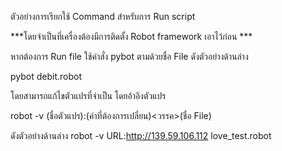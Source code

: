 ตัวอย่างการเรียกใช้ Command สำหรับการ Run script 

***โดยจำเป็นที่เครื่องต้องมีการติดตั้ง Robot framework เอาไว้ก่อน ***

หากต้องการ Run file ใช้คำสั่ง pybot ตามด้วยชื่อ File ดังตัวอย่างด้านล่าง

pybot debit.robot 

โดยสามารถแก้ไขตัวแปรที่จำเป็น โดยอ้าอิงตัวแปร 

robot -v (ชื่อตัวแปร):(ค่าที่ต้องการเปลี่ยน)<วรรค>(ชื่อ File) 

ดังตัวอย่างด้านล่าง
robot -v URL:http://139.59.106.112 love_test.robot  
